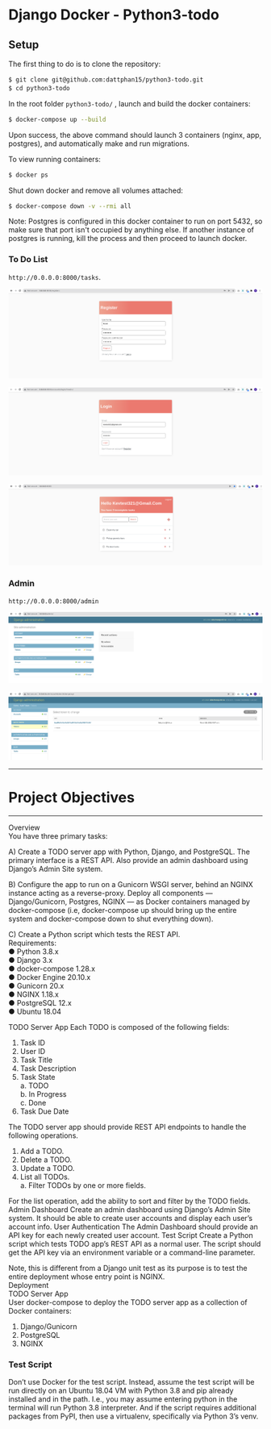 # Django Docker - Python3-todo
## Setup

The first thing to do is to clone the repository:

```sh
$ git clone git@github.com:dattphan15/python3-todo.git
$ cd python3-todo
```

In the root folder `python3-todo/` , launch and build the docker containers:

```sh
$ docker-compose up --build
```

Upon success, the above command should launch 3 containers (nginx, app, postgres), and automatically make and run migrations.

To view running containers:
```sh
$ docker ps
```

Shut down docker and remove all volumes attached:
```sh
$ docker-compose down -v --rmi all
```

Note: Postgres is configured in this docker container to run on port 5432, so make sure that port isn't occupied by anything else. If another instance of postgres is running, kill the process and then proceed to launch docker.


### To Do List
`http://0.0.0.0:8000/tasks`.


![Registration](https://github.com/dattphan15/python3-todo/blob/master/docs/media/3.registration.PNG)


![Login](https://github.com/dattphan15/python3-todo/blob/master/docs/media/4.login.PNG)


![Task List](https://github.com/dattphan15/python3-todo/blob/master/docs/media/5.todo-tasks.PNG)


### Admin
`http://0.0.0.0:8000/admin`

![Django Admin](https://github.com/dattphan15/python3-todo/blob/master/docs/media/1.django-admin.PNG)

![Django Rest Auth](https://github.com/dattphan15/python3-todo/blob/master/docs/media/2.django-auth.PNG)

___

# Project Objectives
___
Overview  
You have three primary tasks:

A)	Create a TODO server app with Python, Django, and PostgreSQL. The primary interface is a REST API. Also provide an admin dashboard using Django’s Admin Site system. 

B)	Configure the app to run on a Gunicorn WSGI server, behind an NGINX instance acting as a reverse-proxy. Deploy all components — Django/Gunicorn, Postgres, NGINX — as Docker containers managed by docker-compose (i.e, docker-compose up should bring up the entire system and docker-compose down to shut everything down).

C)	Create a Python script which tests the REST API.  
Requirements:  
●	Python 3.8.x  
●	Django 3.x  
●	docker-compose 1.28.x  
●	Docker Engine 20.10.x  
●	Gunicorn 20.x  
●	NGINX 1.18.x  
●	PostgreSQL 12.x  
●	Ubuntu 18.04  

TODO Server App
Each TODO is composed of the following fields:

1.	Task ID
2.	User ID
3.	Task Title
4.	Task Description
5.	Task State  
a.	TODO  
b.	In Progress  
c.	Done  
6.	Task Due Date

The TODO server app should provide REST API endpoints to handle the following operations.

1.	Add a TODO. 
2.	Delete a TODO.
3.	Update a TODO.
4.	List all TODOs.  
a.	Filter TODOs by one or more fields.

For the list operation, add the ability to sort and filter by the TODO fields.
Admin Dashboard
Create an admin dashboard using Django’s Admin Site system. It should be able to create user accounts and display each user’s account info.
User Authentication
The Admin Dashboard should provide an API key for each newly created user account.
Test Script
Create a Python script which tests TODO app’s REST API as a normal user. The script should get the API key via an environment variable or a command-line parameter.

Note, this is different from a Django unit test as its purpose is to test the entire deployment whose entry point is NGINX.  
Deployment  
TODO Server App  
User docker-compose to deploy the TODO server app as a collection of Docker containers:

1.	Django/Gunicorn
2.	PostgreSQL
3.	NGINX

### Test Script  
Don’t use Docker for the test script. Instead, assume the test script will be run directly on an Ubuntu 18.04 VM with Python 3.8 and pip already installed and in the path. I.e., you may assume entering python in the terminal will run Python 3.8 interpreter. And if the script requires additional packages from PyPI, then use a virtualenv, specifically via Python 3’s venv. 
